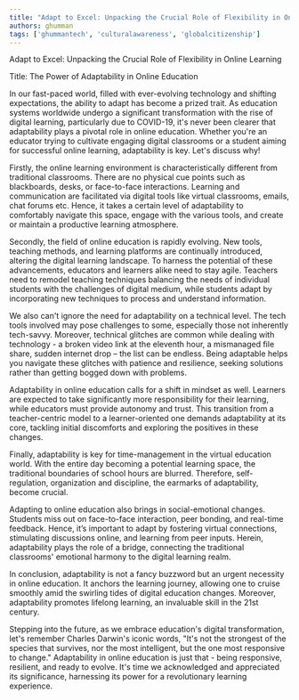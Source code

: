 ```yaml
---
title: "Adapt to Excel: Unpacking the Crucial Role of Flexibility in Online Learning"  # Wrap the title in double quotes
authors: ghumman
tags: ['ghummantech', 'culturalawareness', 'globalcitizenship']
---
```


Adapt to Excel: Unpacking the Crucial Role of Flexibility in Online Learning
<!-- truncate -->

Title: The Power of Adaptability in Online Education

In our fast-paced world, filled with ever-evolving technology and shifting expectations, the ability to adapt has become a prized trait. As education systems worldwide undergo a significant transformation with the rise of digital learning, particularly due to COVID-19, it's never been clearer that adaptability plays a pivotal role in online education. Whether you're an educator trying to cultivate engaging digital classrooms or a student aiming for successful online learning, adaptability is key. Let's discuss why!

Firstly, the online learning environment is characteristically different from traditional classrooms. There are no physical cue points such as blackboards, desks, or face-to-face interactions. Learning and communication are facilitated via digital tools like virtual classrooms, emails, chat forums etc. Hence, it takes a certain level of adaptability to comfortably navigate this space, engage with the various tools, and create or maintain a productive learning atmosphere.

Secondly, the field of online education is rapidly evolving. New tools, teaching methods, and learning platforms are continually introduced, altering the digital learning landscape. To harness the potential of these advancements, educators and learners alike need to stay agile. Teachers need to remodel teaching techniques balancing the needs of individual students with the challenges of digital medium, while students adapt by incorporating new techniques to process and understand information.

We also can't ignore the need for adaptability on a technical level. The tech tools involved may pose challenges to some, especially those not inherently tech-savvy. Moreover, technical glitches are common while dealing with technology - a broken video link at the eleventh hour, a mismanaged file share, sudden internet drop – the list can be endless. Being adaptable helps you navigate these glitches with patience and resilience, seeking solutions rather than getting bogged down with problems.

Adaptability in online education calls for a shift in mindset as well. Learners are expected to take significantly more responsibility for their learning, while educators must provide autonomy and trust. This transition from a teacher-centric model to a learner-oriented one demands adaptability at its core, tackling initial discomforts and exploring the positives in these changes. 

Finally, adaptability is key for time-management in the virtual education world. With the entire day becoming a potential learning space, the traditional boundaries of school hours are blurred. Therefore, self-regulation, organization and discipline, the earmarks of adaptability, become crucial. 

Adapting to online education also brings in social-emotional changes. Students miss out on face-to-face interaction, peer bonding, and real-time feedback. Hence, it’s important to adapt by fostering virtual connections, stimulating discussions online, and learning from peer inputs. Herein, adaptability plays the role of a bridge, connecting the traditional classrooms' emotional harmony to the digital learning realm.

In conclusion, adaptability is not a fancy buzzword but an urgent necessity in online education. It anchors the learning journey, allowing one to cruise smoothly amid the swirling tides of digital education changes. Moreover, adaptability promotes lifelong learning, an invaluable skill in the 21st century.

Stepping into the future, as we embrace education's digital transformation, let's remember Charles Darwin's iconic words, "It's not the strongest of the species that survives, nor the most intelligent, but the one most responsive to change." Adaptability in online education is just that - being responsive, resilient, and ready to evolve. It's time we acknowledged and appreciated its significance, harnessing its power for a revolutionary learning experience.
